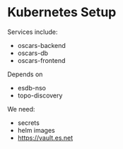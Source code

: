 # Kubernetes Setup

Services include:
 - oscars-backend
 - oscars-db
 - oscars-frontend

Depends on
 - esdb-nso
 - topo-discovery


We need:
 - secrets
 - helm images
 - https://vault.es.net